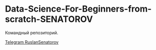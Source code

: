 # Data-Science-For-Beginners-from-scratch-SENATOROV
Командный репозиторий.

[Telegram RuslanSenatorov](https://t.me/RuslanSenatorov)
